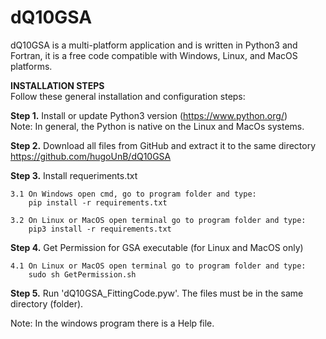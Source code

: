 # dQ10GSA
dQ10GSA is a multi-platform application and is written in Python3 and Fortran, it is a free code compatible with Windows, Linux, and MacOS platforms. 

<b> INSTALLATION STEPS </b><br />
Follow these general installation and configuration steps:

<b>Step 1.</b> Install or update Python3 version (https://www.python.org/) <br />
        Note: In general, the Python is native on the Linux and MacOs systems. 

<b>Step 2.</b> Download all files from GitHub and extract it to the same directory <br />
    https://github.com/hugoUnB/dQ10GSA

<b>Step 3.</b> Install requeriments.txt

	3.1 On Windows open cmd, go to program folder and type:		
		pip install -r requirements.txt
		
	3.2 On Linux or MacOS open terminal go to program folder and type:	
		pip3 install -r requirements.txt

<b>Step 4.</b> Get Permission for GSA executable (for Linux and MacOS only)
	
	4.1 On Linux or MacOS open terminal go to program folder and type:
		sudo sh GetPermission.sh
		
<b>Step 5.</b> Run 'dQ10GSA_FittingCode.pyw'. The files must be in the same directory (folder).<br />

Note: In the windows program there is a Help file.
